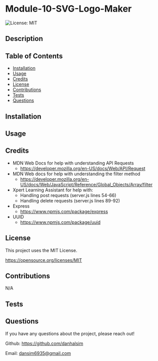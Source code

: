 # Module-10-SVG-Logo-Maker

![License: MIT](https://img.shields.io/badge/License-MIT-yellow.svg)

## Description



## Table of Contents

- [Installation](#installation)
- [Usage](#usage)
- [Credits](#credits)
- [License](#license)
- [Contributions](#contributions)
- [Tests](#Tests)
- [Questions](#Questions)

## Installation



## Usage



## Credits

- MDN Web Docs for help with understanding API Requests
    - https://developer.mozilla.org/en-US/docs/Web/API/Request
- MDN Web docs for help with understanding the filter method
    - https://developer.mozilla.org/en-US/docs/Web/JavaScript/Reference/Global_Objects/Array/filter
- Xpert Learning Assistant for help with:
    - Handling post requests (server.js lines 54-66)
    - Handling delete requests (server.js lines 89-92)
- Express
    - https://www.npmjs.com/package/express
- UUID
    - https://www.npmjs.com/package/uuid

## License

This project uses the MIT License.

https://opensource.org/licenses/MIT 

## Contributions

N/A

## Tests



## Questions

If you have any questions about the project, please reach out!

Github: https://github.com/danhalsim

Email: dansim6935@gmail.com